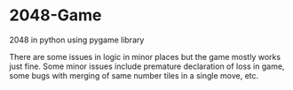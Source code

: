# 2048-Game
2048 in python using pygame library

There are some issues in logic in minor places but the game mostly works just fine. Some minor issues include premature declaration of loss in game, some bugs with merging of same number tiles in a single move, etc. 
